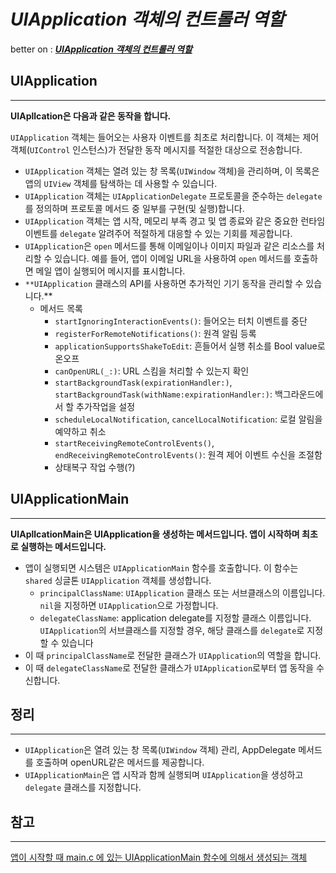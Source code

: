 # ***UIApplication 객체의 컨트롤러 역할***

better on : [***UIApplication 객체의 컨트롤러 역할***](https://www.notion.so/UIApplication-8323a444c7034ec0931c42d498f9f1cd) 

## UIApplication

---

**UIApllcation은 다음과 같은 동작을 합니다.** 

`UIApplication` 객체는 들어오는 사용자 이벤트를 최초로 처리합니다. 이 객체는 제어 객체(`UIControl` 인스턴스)가 전달한 동작 메시지를 적절한 대상으로 전송합니다.

- `UIApplication` 객체는 열려 있는 창 목록(`UIWindow` 객체)을 관리하며, 이 목록은 앱의 `UIView` 객체를 탐색하는 데 사용할 수 있습니다.
- `UIApplication` 객체는 `UIApplicationDelegate` 프로토콜을 준수하는 `delegate`를 정의하며 프로토콜 메서드 중 일부를 구현(및 실행)합니다.
- `UIApplication` 객체는 앱 시작, 메모리 부족 경고 및 앱 종료와 같은 중요한 런타임 이벤트를 `delegate` 알려주어 적절하게 대응할 수 있는 기회를 제공합니다.
- `UIApplication`은 `open` 메서드를 통해 이메일이나 이미지 파일과 같은 리소스를 처리할 수 있습니다. 예를 들어, 앱이 이메일 URL을 사용하여 `open` 메서드를 호출하면 메일 앱이 실행되어 메시지를 표시합니다.
- `**UIApplication` 클래스의 API를 사용하면 추가적인 기기 동작을 관리할 수 있습니다.**
    - 메서드 목록
        - `startIgnoringInteractionEvents()`: 들어오는 터치 이벤트를 중단
        - `registerForRemoteNotifications()`:  원격 알림 등록
        - `applicationSupportsShakeToEdit`: 흔들어서 실행 취소를 Bool value로 온오프
        - `canOpenURL(_:)`: URL 스킴을 처리할 수 있는지 확인
        - `startBackgroundTask(expirationHandler:)`,  `startBackgroundTask(withName:expirationHandler:)`: 백그라운드에서 할 추가작업을 설정
        - `scheduleLocalNotification`,  `cancelLocalNotification`: 로컬 알림을 예약하고 취소
        - `startReceivingRemoteControlEvents()`, `endReceivingRemoteControlEvents()`: 원격 제어 이벤트 수신을 조절함
        - 상태복구 작업 수행(?)

## UIApplicationMain

---

**UIApllcationMain은 UIApplication을 생성하는 메서드입니다. 앱이 시작하며 최초로 실행하는 메서드입니다.**

- 앱이 실행되면 시스템은 `UIApplicationMain` 함수를 호출합니다. 이 함수는 `shared` 싱글톤 `UIApplication` 객체를 생성합니다.
    - `principalClassName`: `UIApplication` 클래스 또는 서브클래스의 이름입니다. `nil`을 지정하면 `UIApplication`으로 가정합니다.
    - `delegateClassName`: application delegate를 지정할 클래스 이름입니다.  `UIApplication`의 서브클래스를 지정할 경우, 해당 클래스를 `delegate`로 지정 할 수 있습니다
- 이 때 `principalClassName`로 전달한 클래스가 `UIApplication`의 역할을 합니다.
- 이 때 `delegateClassName`로 전달한 클래스가 `UIApplication`로부터 앱 동작을 수신합니다.

## 정리

---

- `UIApplication`은 열려 있는 창 목록(`UIWindow` 객체) 관리, AppDelegate 메서드를 호출하며 openURL같은 메서드를 제공합니다.
- `UIApplicationMain`은 앱 시작과 함께 실행되며 `UIApplication`을 생성하고 `delegate` 클래스를 지정합니다.

## 참고

---

[앱이 시작할 때 main.c 에 있는 UIApplicationMain 함수에 의해서 생성되는 객체](https://www.notion.so/main-c-UIApplicationMain-fe697d23c03540a69f52341c1ed03f8f)